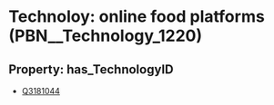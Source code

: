 # Technoloy: __online food platforms__ (PBN__Technology_1220)

## Property: has_TechnologyID

* [Q3181044](Q3181044)

